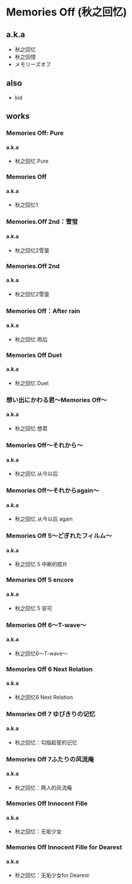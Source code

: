 # Memories Off (秋之回忆)

## a.k.a
- 秋之回忆
- 秋之回憶
- メモリーズオフ

## also
- kid

## works

### Memories Off: Pure
#### a.k.a
- 秋之回忆 Pure

### Memories Off
#### a.k.a
- 秋之回忆1

### Memories.Off 2nd：雪蛍
#### a.k.a
- 秋之回忆2雪萤

### Memories.Off 2nd
#### a.k.a
- 秋之回忆2雪萤

### Memories Off：After rain
#### a.k.a
- 秋之回忆 雨后

### Memories Off Duet
#### a.k.a
- 秋之回忆 Duet

### 想い出にかわる君～Memories Off～
#### a.k.a
- 秋之回忆 想君

### Memories Off～それから～
#### a.k.a
- 秋之回忆 从今以后

### Memories Off～それからagain～
#### a.k.a
- 秋之回忆 从今以后 again

### Memories Off 5～どぎれたフィルム～
#### a.k.a
- 秋之回忆 5 中断的胶片

### Memories Off 5 encore
#### a.k.a
- 秋之回忆 5 安可

### Memories Off 6～T-wave～
#### a.k.a
- 秋之回忆6～T-wave～

### Memories Off 6 Next Relation
#### a.k.a
- 秋之回忆6 Next Relation

### Memories Off 7 ゆびきりの记忆
#### a.k.a
- 秋之回忆：勾指起誓的记忆

### Memories Off 7ふたりの风流庵
#### a.k.a
- 秋之回忆：两人的风流庵

### Memories Off Innocent Fille
#### a.k.a
- 秋之回忆：无垢少女

### Memories Off Innocent Fille for Dearest
#### a.k.a
- 秋之回忆：无垢少女for Dearest

